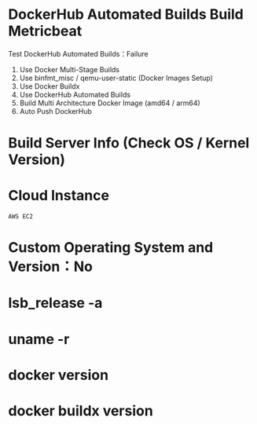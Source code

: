 # DockerHub Automated Builds Build Metricbeat
Test DockerHub Automated Builds：Failure
1. Use Docker Multi-Stage Builds  
2. Use binfmt_misc / qemu-user-static (Docker Images Setup)  
3. Use Docker Buildx  
4. Use DockerHub Automated Builds  
5. Build Multi Architecture Docker Image (amd64 / arm64)  
6. Auto Push DockerHub  

# Build Server Info (Check OS / Kernel Version)
# Cloud Instance
    AWS EC2

# Custom Operating System and Version：No

# lsb_release -a


# uname -r


# docker version


# docker buildx version
